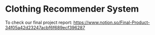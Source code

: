# Clothing Recommender System
To check our final project report: https://www.notion.so/Final-Product-34f05a42d23247acbf6f689ecf396287
